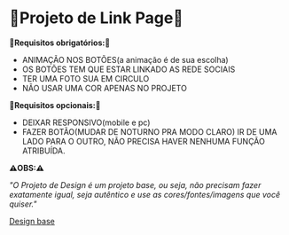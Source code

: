 

# 🔗Projeto de Link Page🔗

**📃Requisitos obrigatórios:📃**

- ANIMAÇÃO NOS BOTÕES(a animação é de sua escolha)
- OS BOTÕES TEM QUE ESTAR LINKADO AS REDE SOCIAIS
- TER UMA FOTO SUA EM CIRCULO
- NÃO USAR UMA COR APENAS NO PROJETO


**📃Requisitos opcionais:📃**

- DEIXAR RESPONSIVO(mobile e pc)
- FAZER BOTÃO(MUDAR DE NOTURNO PRA MODO CLARO) IR DE UMA LADO PARA O OUTRO, NÃO PRECISA HAVER NENHUMA FUNÇÃO ATRIBUÍDA.

__⚠️OBS:⚠️__

_"O Projeto de Design é um projeto base, ou seja, não precisam fazer exatamente igual, seja autêntico e use as cores/fontes/imagens que você quiser."_

[Design base](https://www.figma.com/design/MF894TdzM99Fg9Ssu4KyMq/DevLinks-(Copy)?node-id=0%3A1&t=ordDu363HCPsCOZC-1)
